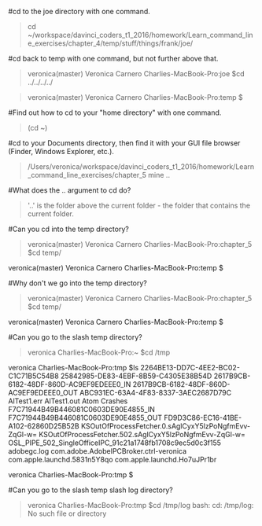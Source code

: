 #cd to the joe directory with one command.
>cd ~/workspace/davinci_coders_t1_2016/homework/Learn_command_line_exercises/chapter_4/temp/stuff/things/frank/joe/

#cd back to temp with one command, but not further above that.
 >veronica(master) Veronica Carnero
 Charlies-MacBook-Pro:joe $cd ../../../../
 
 >veronica(master) Veronica Carnero
 Charlies-MacBook-Pro:temp $
 
#Find out how to cd to your "home directory" with one command.
>(cd ~)

#cd to your Documents directory, then find it with your GUI file browser (Finder, Windows Explorer, etc.).
>/Users/veronica/workspace/davinci_coders_t1_2016/homework/Learn_command_line_exercises/chapter_5
mine ..

#What does the .. argument to cd do?
 >'..' is the folder above the current folder - the folder that contains the current folder.


#Can you cd into the temp directory?
>veronica(master) Veronica Carnero
 Charlies-MacBook-Pro:chapter_5 $cd temp/
 
 veronica(master) Veronica Carnero
 Charlies-MacBook-Pro:temp $
 
#Why don't we go into the temp directory?
>veronica(master) Veronica Carnero
 Charlies-MacBook-Pro:chapter_5 $cd temp/
 
 veronica(master) Veronica Carnero
 Charlies-MacBook-Pro:temp $
 
#Can you go to the slash temp directory?
>veronica
 Charlies-MacBook-Pro:~ $cd /tmp
 
 veronica
 Charlies-MacBook-Pro:tmp $ls
 2264BE13-DD7C-4EE2-BC02-C1C71B5C54B8
 25842985-DE83-4EBF-8B59-C4305E38B54D
 2617B9CB-6182-48DF-860D-AC9EF9EDEEE0_IN
 2617B9CB-6182-48DF-860D-AC9EF9EDEEE0_OUT
 ABC931EC-63A4-4F83-8337-3AEC2687D79C
 AlTest1.err
 AlTest1.out
 Atom Crashes
 F7C71944B49B446081C0603DE90E4855_IN
 F7C71944B49B446081C0603DE90E4855_OUT
 FD9D3C86-EC16-41BE-A102-62860D25B52B
 KSOutOfProcessFetcher.0.sAglCyxY5lzPoNgfmEvv-ZqGl-w=
 KSOutOfProcessFetcher.502.sAglCyxY5lzPoNgfmEvv-ZqGl-w=
 OSL_PIPE_502_SingleOfficeIPC_91c21a1748fb1708c9ec5d0c3f155
 adobegc.log
 com.adobe.AdobeIPCBroker.ctrl-veronica
 com.apple.launchd.5831n5Y8qo
 com.apple.launchd.Ho7uJPr1br
 
 veronica
 Charlies-MacBook-Pro:tmp $

#Can you go to the slash temp slash log directory?
>veronica
 Charlies-MacBook-Pro:tmp $cd /tmp/log
 bash: cd: /tmp/log: No such file or directory

